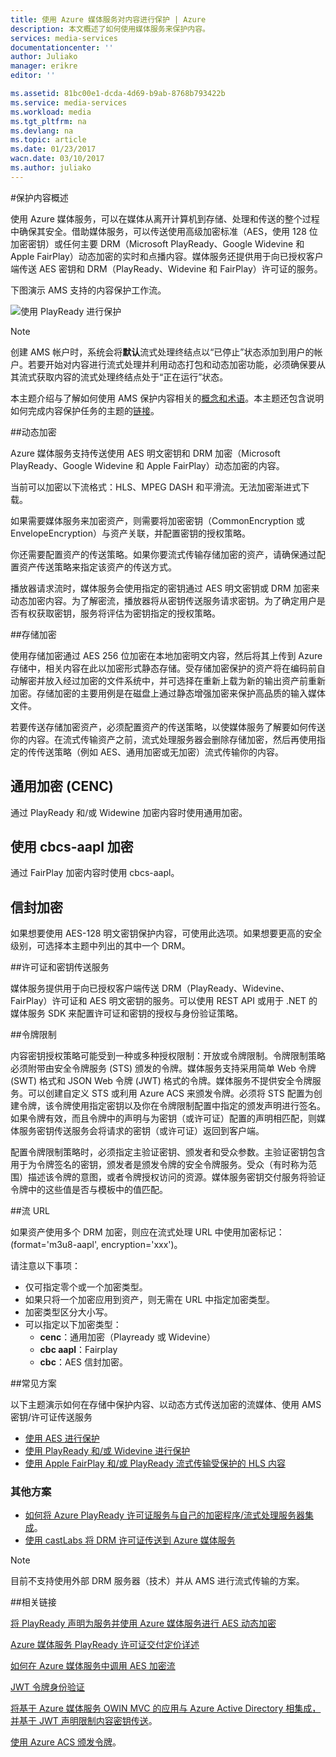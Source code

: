 ```yaml
---
title: 使用 Azure 媒体服务对内容进行保护 | Azure
description: 本文概述了如何使用媒体服务来保护内容。
services: media-services
documentationcenter: ''
author: Juliako
manager: erikre
editor: ''

ms.assetid: 81bc00e1-dcda-4d69-b9ab-8768b793422b
ms.service: media-services
ms.workload: media
ms.tgt_pltfrm: na
ms.devlang: na
ms.topic: article
ms.date: 01/23/2017
wacn.date: 03/10/2017
ms.author: juliako
---
```


#保护内容概述

使用 Azure 媒体服务，可以在媒体从离开计算机到存储、处理和传送的整个过程中确保其安全。借助媒体服务，可以传送使用高级加密标准（AES，使用 128 位加密密钥）或任何主要 DRM（Microsoft PlayReady、Google Widevine 和 Apple FairPlay）动态加密的实时和点播内容。媒体服务还提供用于向已授权客户端传送 AES 密钥和 DRM（PlayReady、Widevine 和 FairPlay）许可证的服务。

下图演示 AMS 支持的内容保护工作流。

![使用 PlayReady 进行保护](./media/media-services-content-protection-overview/media-services-content-protection-with-multi-drm.png)  

>[!NOTE]
创建 AMS 帐户时，系统会将**默认**流式处理终结点以“已停止”状态添加到用户的帐户。若要开始对内容进行流式处理并利用动态打包和动态加密功能，必须确保要从其流式获取内容的流式处理终结点处于“正在运行”状态。

本主题介绍与了解如何使用 AMS 保护内容相关的[概念和术语](./media-services-content-protection-overview.md)。本主题还包含说明如何完成内容保护任务的主题的[链接](./media-services-content-protection-overview.md#common-scenarios)。

##动态加密

Azure 媒体服务支持传送使用 AES 明文密钥和 DRM 加密（Microsoft PlayReady、Google Widevine 和 Apple FairPlay）动态加密的内容。

当前可以加密以下流格式：HLS、MPEG DASH 和平滑流。无法加密渐进式下载。

如果需要媒体服务来加密资产，则需要将加密密钥（CommonEncryption 或 EnvelopeEncryption）与资产关联，并配置密钥的授权策略。

你还需要配置资产的传送策略。如果你要流式传输存储加密的资产，请确保通过配置资产传送策略来指定该资产的传送方式。

播放器请求流时，媒体服务会使用指定的密钥通过 AES 明文密钥或 DRM 加密来动态加密内容。为了解密流，播放器将从密钥传送服务请求密钥。为了确定用户是否有权获取密钥，服务将评估为密钥指定的授权策略。

##存储加密

使用存储加密通过 AES 256 位加密在本地加密明文内容，然后将其上传到 Azure 存储中，相关内容在此以加密形式静态存储。受存储加密保护的资产将在编码前自动解密并放入经过加密的文件系统中，并可选择在重新上载为新的输出资产前重新加密。存储加密的主要用例是在磁盘上通过静态增强加密来保护高品质的输入媒体文件。

若要传送存储加密资产，必须配置资产的传送策略，以使媒体服务了解要如何传送你的内容。在流式传输资产之前，流式处理服务器会删除存储加密，然后再使用指定的传传送策略（例如 AES、通用加密或无加密）流式传输你的内容。

## 通用加密 (CENC)

通过 PlayReady 和/或 Widewine 加密内容时使用通用加密。

## 使用 cbcs-aapl 加密

通过 FairPlay 加密内容时使用 cbcs-aapl。

## 信封加密 

如果想要使用 AES-128 明文密钥保护内容，可使用此选项。如果想要更高的安全级别，可选择本主题中列出的其中一个 DRM。

##许可证和密钥传送服务

媒体服务提供用于向已授权客户端传送 DRM（PlayReady、Widevine、FairPlay）许可证和 AES 明文密钥的服务。可以使用 REST API 或用于 .NET 的媒体服务 SDK 来配置许可证和密钥的授权与身份验证策略。

##令牌限制

内容密钥授权策略可能受到一种或多种授权限制：开放或令牌限制。令牌限制策略必须附带由安全令牌服务 (STS) 颁发的令牌。媒体服务支持采用简单 Web 令牌 (SWT) 格式和 JSON Web 令牌 (JWT) 格式的令牌。媒体服务不提供安全令牌服务。可以创建自定义 STS 或利用 Azure ACS 来颁发令牌。必须将 STS 配置为创建令牌，该令牌使用指定密钥以及你在令牌限制配置中指定的颁发声明进行签名。如果令牌有效，而且令牌中的声明与为密钥（或许可证）配置的声明相匹配，则媒体服务密钥传送服务会将请求的密钥（或许可证）返回到客户端。

配置令牌限制策略时，必须指定主验证密钥、颁发者和受众参数。主验证密钥包含用于为令牌签名的密钥，颁发者是颁发令牌的安全令牌服务。受众（有时称为范围）描述该令牌的意图，或者令牌授权访问的资源。媒体服务密钥交付服务将验证令牌中的这些值是否与模板中的值匹配。

##流 URL

如果资产使用多个 DRM 加密，则应在流式处理 URL 中使用加密标记：(format='m3u8-aapl', encryption='xxx')。

请注意以下事项：

- 仅可指定零个或一个加密类型。
- 如果只将一个加密应用到资产，则无需在 URL 中指定加密类型。
- 加密类型区分大小写。
- 可以指定以下加密类型：
    - **cenc**：通用加密（Playready 或 Widevine）
    - **cbc aapl**：Fairplay
    - **cbc**：AES 信封加密。

##<a id="common-scenarios"></a>常见方案

以下主题演示如何在存储中保护内容、以动态方式传送加密的流媒体、使用 AMS 密钥/许可证传送服务

- [使用 AES 进行保护](./media-services-protect-with-aes128.md)
- [使用 PlayReady 和/或 Widevine 进行保护](./media-services-protect-with-drm.md)
- [使用 Apple FairPlay 和/或 PlayReady 流式传输受保护的 HLS 内容](./media-services-protect-hls-with-fairplay.md)

### 其他方案

- [如何将 Azure PlayReady 许可证服务与自己的加密程序/流式处理服务器集成](http://mingfeiy.com/integrate-azure-playready-license-service-encryptorstreaming-server)。
- [使用 castLabs 将 DRM 许可证传送到 Azure 媒体服务](./media-services-castlabs-integration.md)

>[!NOTE]
目前不支持使用外部 DRM 服务器（技术）并从 AMS 进行流式传输的方案。

##相关链接

[将 PlayReady 声明为服务并使用 Azure 媒体服务进行 AES 动态加密](http://mingfeiy.com/playready)

[Azure 媒体服务 PlayReady 许可证交付定价详述](http://mingfeiy.com/playready-pricing-explained-in-azure-media-services)

[如何在 Azure 媒体服务中调用 AES 加密流](http://mingfeiy.com/debug-aes-encrypted-stream-azure-media-services)

[JWT 令牌身份验证](http://www.gtrifonov.com/2015/01/03/jwt-token-authentication-in-azure-media-services-and-dynamic-encryption/)

[将基于 Azure 媒体服务 OWIN MVC 的应用与 Azure Active Directory 相集成，并基于 JWT 声明限制内容密钥传送](http://www.gtrifonov.com/2015/01/24/mvc-owin-azure-media-services-ad-integration/)。

[使用 Azure ACS 颁发令牌](http://mingfeiy.com/acs-with-key-services)。

[content-protection]: ./media/media-services-content-protection-overview/media-services-content-protection.png

<!---HONumber=Mooncake_0306_2017-->
<!--Update_Description: wording update-->